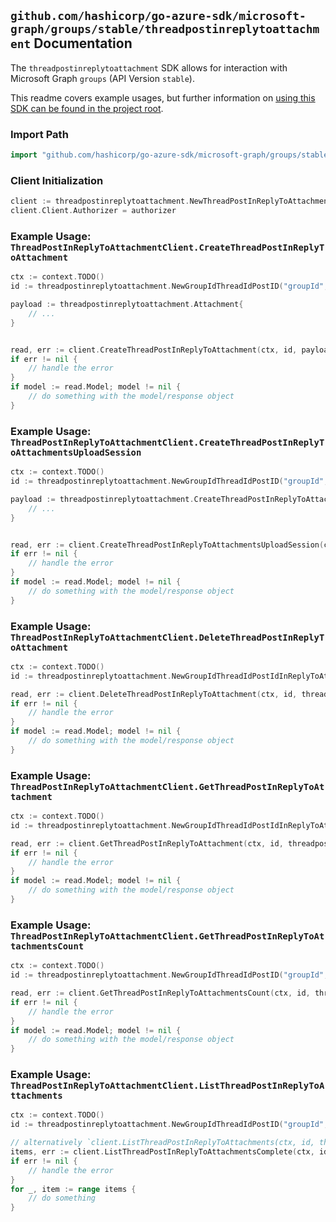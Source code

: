 
## `github.com/hashicorp/go-azure-sdk/microsoft-graph/groups/stable/threadpostinreplytoattachment` Documentation

The `threadpostinreplytoattachment` SDK allows for interaction with Microsoft Graph `groups` (API Version `stable`).

This readme covers example usages, but further information on [using this SDK can be found in the project root](https://github.com/hashicorp/go-azure-sdk/tree/main/docs).

### Import Path

```go
import "github.com/hashicorp/go-azure-sdk/microsoft-graph/groups/stable/threadpostinreplytoattachment"
```


### Client Initialization

```go
client := threadpostinreplytoattachment.NewThreadPostInReplyToAttachmentClientWithBaseURI("https://graph.microsoft.com")
client.Client.Authorizer = authorizer
```


### Example Usage: `ThreadPostInReplyToAttachmentClient.CreateThreadPostInReplyToAttachment`

```go
ctx := context.TODO()
id := threadpostinreplytoattachment.NewGroupIdThreadIdPostID("groupId", "conversationThreadId", "postId")

payload := threadpostinreplytoattachment.Attachment{
	// ...
}


read, err := client.CreateThreadPostInReplyToAttachment(ctx, id, payload, threadpostinreplytoattachment.DefaultCreateThreadPostInReplyToAttachmentOperationOptions())
if err != nil {
	// handle the error
}
if model := read.Model; model != nil {
	// do something with the model/response object
}
```


### Example Usage: `ThreadPostInReplyToAttachmentClient.CreateThreadPostInReplyToAttachmentsUploadSession`

```go
ctx := context.TODO()
id := threadpostinreplytoattachment.NewGroupIdThreadIdPostID("groupId", "conversationThreadId", "postId")

payload := threadpostinreplytoattachment.CreateThreadPostInReplyToAttachmentsUploadSessionRequest{
	// ...
}


read, err := client.CreateThreadPostInReplyToAttachmentsUploadSession(ctx, id, payload, threadpostinreplytoattachment.DefaultCreateThreadPostInReplyToAttachmentsUploadSessionOperationOptions())
if err != nil {
	// handle the error
}
if model := read.Model; model != nil {
	// do something with the model/response object
}
```


### Example Usage: `ThreadPostInReplyToAttachmentClient.DeleteThreadPostInReplyToAttachment`

```go
ctx := context.TODO()
id := threadpostinreplytoattachment.NewGroupIdThreadIdPostIdInReplyToAttachmentID("groupId", "conversationThreadId", "postId", "attachmentId")

read, err := client.DeleteThreadPostInReplyToAttachment(ctx, id, threadpostinreplytoattachment.DefaultDeleteThreadPostInReplyToAttachmentOperationOptions())
if err != nil {
	// handle the error
}
if model := read.Model; model != nil {
	// do something with the model/response object
}
```


### Example Usage: `ThreadPostInReplyToAttachmentClient.GetThreadPostInReplyToAttachment`

```go
ctx := context.TODO()
id := threadpostinreplytoattachment.NewGroupIdThreadIdPostIdInReplyToAttachmentID("groupId", "conversationThreadId", "postId", "attachmentId")

read, err := client.GetThreadPostInReplyToAttachment(ctx, id, threadpostinreplytoattachment.DefaultGetThreadPostInReplyToAttachmentOperationOptions())
if err != nil {
	// handle the error
}
if model := read.Model; model != nil {
	// do something with the model/response object
}
```


### Example Usage: `ThreadPostInReplyToAttachmentClient.GetThreadPostInReplyToAttachmentsCount`

```go
ctx := context.TODO()
id := threadpostinreplytoattachment.NewGroupIdThreadIdPostID("groupId", "conversationThreadId", "postId")

read, err := client.GetThreadPostInReplyToAttachmentsCount(ctx, id, threadpostinreplytoattachment.DefaultGetThreadPostInReplyToAttachmentsCountOperationOptions())
if err != nil {
	// handle the error
}
if model := read.Model; model != nil {
	// do something with the model/response object
}
```


### Example Usage: `ThreadPostInReplyToAttachmentClient.ListThreadPostInReplyToAttachments`

```go
ctx := context.TODO()
id := threadpostinreplytoattachment.NewGroupIdThreadIdPostID("groupId", "conversationThreadId", "postId")

// alternatively `client.ListThreadPostInReplyToAttachments(ctx, id, threadpostinreplytoattachment.DefaultListThreadPostInReplyToAttachmentsOperationOptions())` can be used to do batched pagination
items, err := client.ListThreadPostInReplyToAttachmentsComplete(ctx, id, threadpostinreplytoattachment.DefaultListThreadPostInReplyToAttachmentsOperationOptions())
if err != nil {
	// handle the error
}
for _, item := range items {
	// do something
}
```
